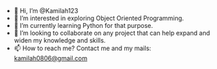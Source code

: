 - 👋 Hi, I’m @Kamilah123
- 👀 I’m interested in exploring Object Oriented Programming.
- 🌱 I’m currently learning Python for that purpose.
- 💞️ I’m looking to collaborate on any project that can help expand and widen my knowledge and skills.
- 📫 How to reach me? Contact me and my mails: kamilah0806@gmail.com

<!---
Kamilah123/Kamilah123 is a ✨ special ✨ repository because its `README.md` (this file) appears on your GitHub profile.
You can click the Preview link to take a look at your changes.
--->
